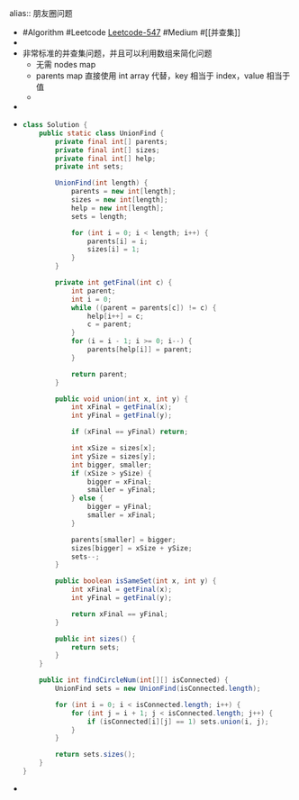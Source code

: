 alias:: 朋友圈问题

- #Algorithm #Leetcode [Leetcode-547](https://leetcode-cn.com/problems/number-of-provinces/) #Medium #[[并查集]]
-
- 非常标准的并查集问题，并且可以利用数组来简化问题
	- 无需 nodes map
	- parents map 直接使用 int array 代替，key 相当于 index，value 相当于值
	-
-
- ```java
  class Solution {
      public static class UnionFind {
          private final int[] parents;
          private final int[] sizes;
          private final int[] help;
          private int sets;
  
          UnionFind(int length) {
              parents = new int[length];
              sizes = new int[length];
              help = new int[length];
              sets = length;
  
              for (int i = 0; i < length; i++) {
                  parents[i] = i;
                  sizes[i] = 1;
              }
          }
  
          private int getFinal(int c) {
              int parent;
              int i = 0;
              while ((parent = parents[c]) != c) {
                  help[i++] = c;
                  c = parent;
              }
              for (i = i - 1; i >= 0; i--) {
                  parents[help[i]] = parent;
              }
  
              return parent;
          }
  
          public void union(int x, int y) {
              int xFinal = getFinal(x);
              int yFinal = getFinal(y);
  
              if (xFinal == yFinal) return;
  
              int xSize = sizes[x];
              int ySize = sizes[y];
              int bigger, smaller;
              if (xSize > ySize) {
                  bigger = xFinal;
                  smaller = yFinal;
              } else {
                  bigger = yFinal;
                  smaller = xFinal;
              }
  
              parents[smaller] = bigger;
              sizes[bigger] = xSize + ySize;
              sets--;
          }
  
          public boolean isSameSet(int x, int y) {
              int xFinal = getFinal(x);
              int yFinal = getFinal(y);
  
              return xFinal == yFinal;
          }
  
          public int sizes() {
              return sets;
          }
      }
  
      public int findCircleNum(int[][] isConnected) {
          UnionFind sets = new UnionFind(isConnected.length);
  
          for (int i = 0; i < isConnected.length; i++) {
              for (int j = i + 1; j < isConnected.length; j++) {
                  if (isConnected[i][j] == 1) sets.union(i, j);
              }
          }
  
          return sets.sizes();
      }
  }
  ```
-